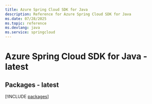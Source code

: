 ```yaml
---
title: Azure Spring Cloud SDK for Java
description: Reference for Azure Spring Cloud SDK for Java
ms.date: 07/28/2025
ms.topic: reference
ms.devlang: java
ms.service: springcloud
---
```

# Azure Spring Cloud SDK for Java - latest
## Packages - latest
[!INCLUDE [packages](spring-cloud-index.md)]